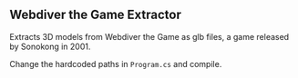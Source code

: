 ﻿## Webdiver the Game Extractor
Extracts 3D models from Webdiver the Game as glb files, a game released by Sonokong in 2001.

Change the hardcoded paths in `Program.cs` and compile.

